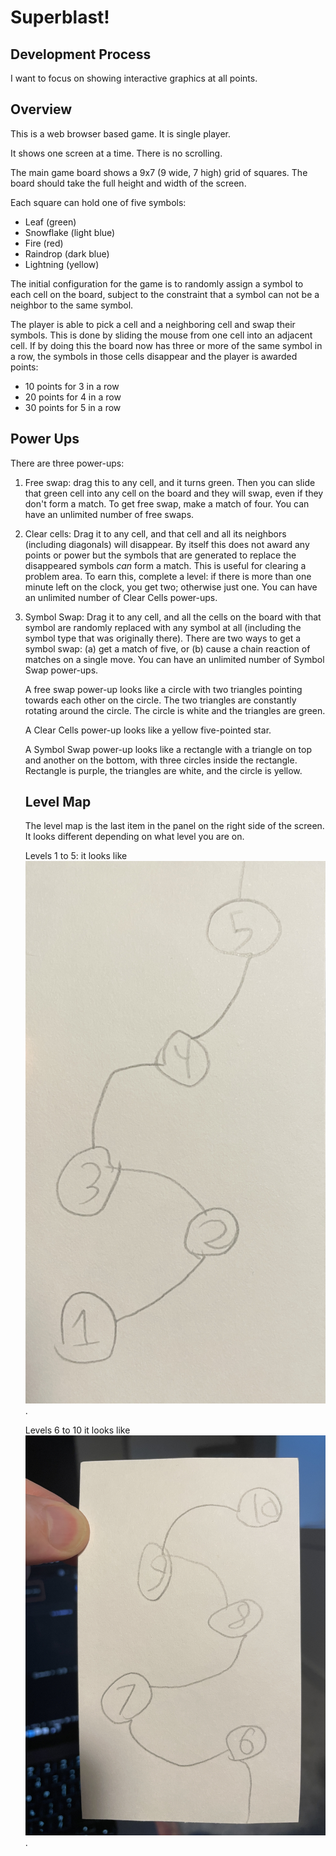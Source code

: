 # Superblast!

## Development Process

I want to focus on showing interactive graphics at all points.

## Overview

This is a web browser based game. It is single player.

It shows one screen at a time. There is no scrolling.

The main game board shows a 9x7 (9 wide, 7 high) grid of squares. The board
should take the full height and width of the screen.

Each square can hold one of five symbols:

- Leaf (green)
- Snowflake (light blue)
- Fire (red)
- Raindrop (dark blue)
- Lightning (yellow)

The initial configuration for the game is to randomly assign a symbol to each
cell on the board, subject to the constraint that a symbol can not be a neighbor
to the same symbol.

The player is able to pick a cell and a neighboring cell and swap their symbols.
This is done by sliding the mouse from one cell into an adjacent cell. If by
doing this the board now has three or more of the same symbol in a row, the
symbols in those cells disappear and the player is awarded points:

- 10 points for 3 in a row
- 20 points for 4 in a row
- 30 points for 5 in a row

## Power Ups

There are three power-ups:

1. Free swap: drag this to any cell, and it turns green. Then you can slide that
   green cell into any cell on the board and they will swap, even if they don't
   form a match. To get free swap, make a match of four. You can have an
   unlimited number of free swaps.

2. Clear cells: Drag it to any cell, and that cell and all its neighbors
   (including diagonals) will disappear. By itself this does not award any
   points or power but the symbols that are generated to replace the disappeared
   symbols _can_ form a match. This is useful for clearing a problem area. To
   earn this, complete a level: if there is more than one minute left on the
   clock, you get two; otherwise just one. You can have an unlimited number of
   Clear Cells power-ups.

3. Symbol Swap: Drag it to any cell, and all the cells on the board with that
   symbol are randomly replaced with any symbol at all (including the symbol
   type that was originally there). There are two ways to get a symbol swap: (a)
   get a match of five, or (b) cause a chain reaction of matches on a single
   move. You can have an unlimited number of Symbol Swap power-ups.

   A free swap power-up looks like a circle with two triangles pointing towards
   each other on the circle. The two triangles are constantly rotating around
   the circle. The circle is white and the triangles are green.

   A Clear Cells power-up looks like a yellow five-pointed star.

   A Symbol Swap power-up looks like a rectangle with a triangle on top and
   another on the bottom, with three circles inside the rectangle. Rectangle is
   purple, the triangles are white, and the circle is yellow.

   ## Level Map

   The level map is the last item in the panel on the right side of the screen. It looks different depending on what level you are on.

   Levels 1 to 5: it looks like ![hand made sketch of levels 1 to 5](img/level-map.jpg).

   Levels 6 to 10 it looks like ![hand made sketch of levels 6 to 10](img/level-map-6-10.JPG).
